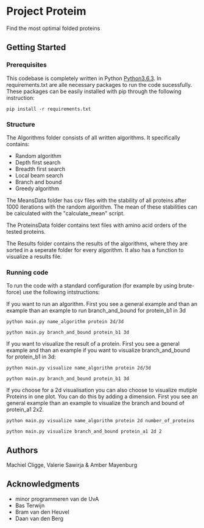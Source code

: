# Project Proteim

Find the most optimal folded proteins

## Getting Started

### Prerequisites

This codebase is completely written in Python [Python3.6.3](https://www.python.org/downloads/). In requirements.txt are alle necessary packages to run the code sucessfully. These packages can be easily installed with pip through the following instruction:

```
pip install -r requirements.txt
```

### Structure

The Algorithms folder consists of all written algorithms. It specifically contains:
* Random algorithm
* Depth first search
* Breadth first search
* Local beam search
* Branch and bound
* Greedy algorithm

The MeansData folder has csv files with the stability of all proteins after 1000 iterations with the random algorithm.
The mean of these stabilities can be calculated with the "calculate_mean" script.

The ProteinsData folder contains text files with amino acid orders of the tested proteins.

The Results folder contains the results of the algorithms, where they are sorted in a seperate folder for every algorithm.
It also has a function to visualize a results file.


### Running code

To run the code with a standard configuration (for example by using brute-force) use the following intstructions:

If you want to run an algorithm. First you see a general example
and than an example than an example to run  branch_and_bound for protein_b1 in 3d

```
python main.py name_algorithm protein 2d/3d

python main.py branch_and_bound protein_b1 3d
```

If you want to visualize the result of a protein. First you see a general example
and than an example if you want to visualize branch_and_bound for protein_b1 in 3d:

```
python main.py visualize name_algorithm protein 2d/3d

python main.py branch_and_bound protein_b1 3d
```

If you choose for a 2d visualisation you can also choose to visualize mutiple Proteins
in one plot. You can do this by adding a dimension. First you see an general example
than an example to visualize the branch and bound of protein_a1 2x2.


```
python main.py visualize name_algorithm protein 2d number_of_proteins

python main.py visualize branch_and_bound protein_a1 2d 2
```


## Authors
Machiel Cligge,
Valerie Sawirja &
Amber Mayenburg

## Acknowledgments
* minor programmeren van de UvA
* Bas Terwijn
* Bram van den Heuvel
* Daan van den Berg
